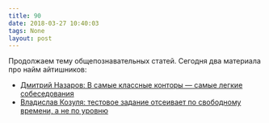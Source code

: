 ```yaml
---
title: 90
date: 2018-03-27 10:40:03
tags: None
layout: post
---
```


Продолжаем тему общепознавательных статей. Сегодня два материала про найм айтишников:
+ [Дмитрий Назаров: В самые классные конторы — самые легкие собеседования](https://huntflow.ru/insight/article/v-samye-klassnye-kontory-samye-lyogkie-sobesedovaniya)
+ [Владислав Козуля: тестовое задание отсеивает по свободному времени, а не по уровню](https://huntflow.ru/insight/article/testovoe-zadanie-otseivaet-po-svobodnomu-vremeni-a-ne-po-urovnyu)
